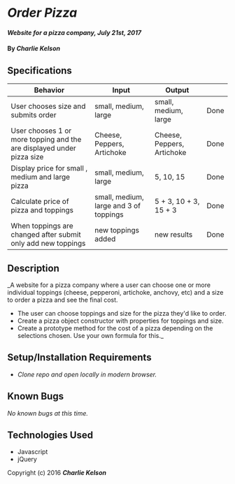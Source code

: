 # _Order Pizza_

#### _Website for a pizza company, July 21st, 2017_

#### By _**Charlie Kelson**_

## Specifications

| Behavior  |  Input  | Output  | |
|---|---|---|---|
| User  chooses size and submits order |  small, medium, large  |  small, medium, large  | Done|
| User chooses 1 or more topping and the are displayed under pizza size  |  Cheese, Peppers, Artichoke |  Cheese, Peppers, Artichoke | Done |
| Display price for small , medium and large pizza  |  small, medium, large | 5, 10, 15  | Done |
| Calculate price of pizza and toppings  |  small, medium, large and 3 of toppings | 5 + 3, 10 + 3, 15 + 3  | Done |
| When toppings are changed after submit only add new toppings|  new toppings added | new results | Done |



## Description

_A website for a pizza company where a user can choose one or more individual toppings (cheese, pepperoni, artichoke, anchovy, etc) and a size to order a pizza and see the final cost.

- The user can choose toppings and size for the pizza they'd like to order.
- Create a pizza object constructor with properties for toppings and size.
- Create a prototype method for the cost of a pizza depending on the selections chosen. Use your own formula for this._

## Setup/Installation Requirements

* _Clone repo and open locally in modern browser._


## Known Bugs

_No known bugs at this time._



## Technologies Used

- Javascript
- jQuery


Copyright (c) 2016 **_Charlie Kelson_**
